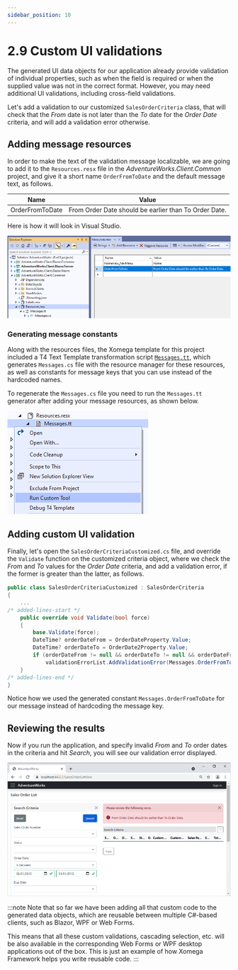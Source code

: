 ```yaml
---
sidebar_position: 10
---
```


# 2.9 Custom UI validations

The generated UI data objects for our application already provide validation of individual properties, such as when the field is required or when the supplied value was not in the correct format. However, you may need additional UI validations, including cross-field validations.

Let's add a validation to our customized `SalesOrderCriteria` class, that will check that the *From* date is not later than the *To* date for the *Order Date* criteria, and will add a validation error otherwise.

## Adding message resources

In order to make the text of the validation message localizable, we are going to add it to the `Resources.resx` file in the *AdventureWorks.Client.Common* project, and give it a short name `OrderFromToDate` and the default message text, as follows.

|Name|Value|
|-|-|
|OrderFromToDate|From Order Date should be earlier than To Order Date.|

Here is how it will look in Visual Studio.

![Resources](img9/resources.png)

### Generating message constants

Along with the resources files, the Xomega template for this project included a T4 Text Template transformation script [`Messages.tt`](../../framework/services/errors#message-constants-generator), which generates `Messages.cs` file with the resource manager for these resources, as well as constants for message keys that you can use instead of the hardcoded names.

To regenerate the `Messages.cs` file you need to run the `Messages.tt` generator after adding your message resources, as shown below.

![T4 generator](img9/gen-t4.png)

## Adding custom UI validation

Finally, let's open the `SalesOrderCriteriaCustomized.cs` file, and override the `Validate` function on the customized criteria object, where we check the *From* and *To* values for the *Order Date* criteria, and add a validation error, if the former is greater than the latter, as follows.

```cs title="SalesOrderCriteriaCustomized.cs"
public class SalesOrderCriteriaCustomized : SalesOrderCriteria
{
    ...
/* added-lines-start */
    public override void Validate(bool force)
    {
        base.Validate(force);
        DateTime? orderDateFrom = OrderDateProperty.Value;
        DateTime? orderDateTo = OrderDate2Property.Value;
        if (orderDateFrom != null && orderDateTo != null && orderDateFrom > orderDateTo)
            validationErrorList.AddValidationError(Messages.OrderFromToDate);
    }
/* added-lines-end */
}
```

Notice how we used the generated constant `Messages.OrderFromToDate` for our message instead of hardcoding the message key.

## Reviewing the results

Now if you run the application, and specify invalid *From* and *To* order dates in the criteria and hit *Search*, you will see our validation error displayed.

![Validation results](img9/results.png)

:::note
Note that so far we have been adding all that custom code to the generated data objects, which are reusable between multiple C#-based clients, such as Blazor, WPF or Web Forms.

This means that all these custom validations, cascading selection, etc. will be also available in the corresponding Web Forms or WPF desktop applications out of the box. This is just an example of how Xomega Framework helps you write reusable code.
:::